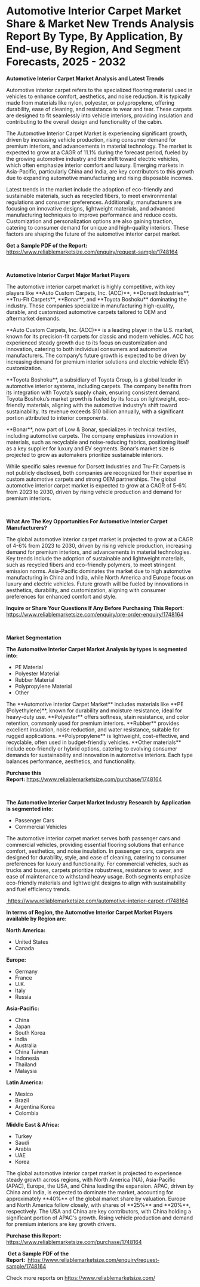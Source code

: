 <p><h1>Automotive Interior Carpet Market Share & Market New Trends Analysis Report By Type, By Application, By End-use, By Region, And Segment Forecasts, 2025 - 2032</h1></p><p><strong>Automotive Interior Carpet Market Analysis and Latest Trends</strong></p>
<p><p>Automotive interior carpet refers to the specialized flooring material used in vehicles to enhance comfort, aesthetics, and noise reduction. It is typically made from materials like nylon, polyester, or polypropylene, offering durability, ease of cleaning, and resistance to wear and tear. These carpets are designed to fit seamlessly into vehicle interiors, providing insulation and contributing to the overall design and functionality of the cabin.</p><p>The Automotive Interior Carpet Market is experiencing significant growth, driven by increasing vehicle production, rising consumer demand for premium interiors, and advancements in material technology. The market is expected to grow at a CAGR of 11.1% during the forecast period, fueled by the growing automotive industry and the shift toward electric vehicles, which often emphasize interior comfort and luxury. Emerging markets in Asia-Pacific, particularly China and India, are key contributors to this growth due to expanding automotive manufacturing and rising disposable incomes.</p><p>Latest trends in the market include the adoption of eco-friendly and sustainable materials, such as recycled fibers, to meet environmental regulations and consumer preferences. Additionally, manufacturers are focusing on innovative designs, lightweight materials, and advanced manufacturing techniques to improve performance and reduce costs. Customization and personalization options are also gaining traction, catering to consumer demand for unique and high-quality interiors. These factors are shaping the future of the automotive interior carpet market.</p></p>
<p><strong>Get a Sample PDF of the Report:&nbsp;</strong> <a href="https://www.reliablemarketsize.com/enquiry/request-sample/1748164?utm_campaign=1903&utm_medium=2&utm_source=Github&utm_content=ia&utm_term=22012025&utm_id=automotive-interior-carpet">https://www.reliablemarketsize.com/enquiry/request-sample/1748164</a></p>
<p>&nbsp;</p>
<p><strong>Automotive Interior Carpet Major Market Players</strong></p>
<p><p>The automotive interior carpet market is highly competitive, with key players like **Auto Custom Carpets, Inc. (ACC)**, **Dorsett Industries**, **Tru-Fit Carpets**, **Bonar**, and **Toyota Boshoku** dominating the industry. These companies specialize in manufacturing high-quality, durable, and customized automotive carpets tailored to OEM and aftermarket demands.</p><p>**Auto Custom Carpets, Inc. (ACC)** is a leading player in the U.S. market, known for its precision-fit carpets for classic and modern vehicles. ACC has experienced steady growth due to its focus on customization and innovation, catering to both individual consumers and automotive manufacturers. The company’s future growth is expected to be driven by increasing demand for premium interior solutions and electric vehicle (EV) customization.</p><p>**Toyota Boshoku**, a subsidiary of Toyota Group, is a global leader in automotive interior systems, including carpets. The company benefits from its integration with Toyota’s supply chain, ensuring consistent demand. Toyota Boshoku’s market growth is fueled by its focus on lightweight, eco-friendly materials, aligning with the automotive industry’s shift toward sustainability. Its revenue exceeds $10 billion annually, with a significant portion attributed to interior components.</p><p>**Bonar**, now part of Low & Bonar, specializes in technical textiles, including automotive carpets. The company emphasizes innovation in materials, such as recyclable and noise-reducing fabrics, positioning itself as a key supplier for luxury and EV segments. Bonar’s market size is projected to grow as automakers prioritize sustainable interiors.</p><p>While specific sales revenue for Dorsett Industries and Tru-Fit Carpets is not publicly disclosed, both companies are recognized for their expertise in custom automotive carpets and strong OEM partnerships. The global automotive interior carpet market is expected to grow at a CAGR of 5-6% from 2023 to 2030, driven by rising vehicle production and demand for premium interiors.</p></p>
<p>&nbsp;</p>
<p><strong>What Are The Key Opportunities For Automotive Interior Carpet Manufacturers?</strong></p>
<p><p>The global automotive interior carpet market is projected to grow at a CAGR of 4-6% from 2023 to 2030, driven by rising vehicle production, increasing demand for premium interiors, and advancements in material technologies. Key trends include the adoption of sustainable and lightweight materials, such as recycled fibers and eco-friendly polymers, to meet stringent emission norms. Asia-Pacific dominates the market due to high automotive manufacturing in China and India, while North America and Europe focus on luxury and electric vehicles. Future growth will be fueled by innovations in aesthetics, durability, and customization, aligning with consumer preferences for enhanced comfort and style.</p></p>
<p><strong>Inquire or Share Your Questions If Any Before Purchasing This Report:</strong> <a href="https://www.reliablemarketsize.com/enquiry/pre-order-enquiry/1748164?utm_campaign=1903&utm_medium=2&utm_source=Github&utm_content=ia&utm_term=22012025&utm_id=automotive-interior-carpet">https://www.reliablemarketsize.com/enquiry/pre-order-enquiry/1748164</a></p>
<p>&nbsp;</p>
<p><strong>Market Segmentation</strong></p>
<p><strong>The Automotive Interior Carpet Market Analysis by types is segmented into:</strong></p>
<p><ul><li>PE Material</li><li>Polyester Material</li><li>Rubber Material</li><li>Polypropylene Material</li><li>Other</li></ul></p>
<p><p>The **Automotive Interior Carpet Market** includes materials like **PE (Polyethylene)**, known for durability and moisture resistance, ideal for heavy-duty use. **Polyester** offers softness, stain resistance, and color retention, commonly used for premium interiors. **Rubber** provides excellent insulation, noise reduction, and water resistance, suitable for rugged applications. **Polypropylene** is lightweight, cost-effective, and recyclable, often used in budget-friendly vehicles. **Other materials** include eco-friendly or hybrid options, catering to evolving consumer demands for sustainability and innovation in automotive interiors. Each type balances performance, aesthetics, and functionality.</p></p>
<p><strong>Purchase this Report:&nbsp;</strong><a href="https://www.reliablemarketsize.com/purchase/1748164?utm_campaign=1903&utm_medium=2&utm_source=Github&utm_content=ia&utm_term=22012025&utm_id=automotive-interior-carpet">https://www.reliablemarketsize.com/purchase/1748164</a></p>
<p>&nbsp;</p>
<p><strong>The Automotive Interior Carpet Market Industry Research by Application is segmented into:</strong></p>
<p><ul><li>Passenger Cars</li><li>Commercial Vehicles</li></ul></p>
<p><p>The automotive interior carpet market serves both passenger cars and commercial vehicles, providing essential flooring solutions that enhance comfort, aesthetics, and noise insulation. In passenger cars, carpets are designed for durability, style, and ease of cleaning, catering to consumer preferences for luxury and functionality. For commercial vehicles, such as trucks and buses, carpets prioritize robustness, resistance to wear, and ease of maintenance to withstand heavy usage. Both segments emphasize eco-friendly materials and lightweight designs to align with sustainability and fuel efficiency trends.</p></p>
<p><a href="https://www.reliablemarketsize.com/automotive-interior-carpet-r1748164?utm_campaign=1903&utm_medium=2&utm_source=Github&utm_content=ia&utm_term=22012025&utm_id=automotive-interior-carpet">&nbsp;https://www.reliablemarketsize.com/automotive-interior-carpet-r1748164</a></p>
<p><strong>In terms of Region, the Automotive Interior Carpet Market Players available by Region are:</strong></p>
<p>
    <p> <strong> North America: </strong>
        <ul>
            <li>United States</li>
            <li>Canada</li>
        </ul>
        </p> 
    <p> <strong> Europe: </strong>
        <ul>
            <li>Germany</li>
            <li>France</li>
            <li>U.K.</li>
            <li>Italy</li>
            <li>Russia</li>
        </ul>
        </p> 
    <p> <strong> Asia-Pacific: </strong>
        <ul>
            <li>China</li>
            <li>Japan</li>
            <li>South Korea</li>
            <li>India</li>
            <li>Australia</li>
            <li>China Taiwan</li>
            <li>Indonesia</li>
            <li>Thailand</li>
            <li>Malaysia</li>
        </ul>
        </p> 
    <p> <strong> Latin America: </strong>
        <ul>
            <li>Mexico</li>
            <li>Brazil</li>
            <li>Argentina Korea</li>
            <li>Colombia</li>
        </ul>
        </p> 
    <p> <strong> Middle East & Africa: </strong>
        <ul>
            <li>Turkey</li>
            <li>Saudi</li>
            <li>Arabia</li>
            <li>UAE</li>
            <li>Korea</li>
        </ul>
    </p>
    </p>
<p><p>The global automotive interior carpet market is projected to experience steady growth across regions, with North America (NA), Asia-Pacific (APAC), Europe, the USA, and China leading the expansion. APAC, driven by China and India, is expected to dominate the market, accounting for approximately **40%** of the global market share by valuation. Europe and North America follow closely, with shares of **25%** and **20%**, respectively. The USA and China are key contributors, with China holding a significant portion of APAC's growth. Rising vehicle production and demand for premium interiors are key growth drivers.</p></p>
<p><strong>Purchase this Report: </strong><a href="https://www.reliablemarketsize.com/purchase/1748164?utm_campaign=1903&utm_medium=2&utm_source=Github&utm_content=ia&utm_term=22012025&utm_id=automotive-interior-carpet">https://www.reliablemarketsize.com/purchase/1748164</a></p>
<p>&nbsp;<strong>Get a Sample PDF of the Report:&nbsp;&nbsp;</strong><a href="https://www.reliablemarketsize.com/enquiry/request-sample/1748164?utm_campaign=1903&utm_medium=2&utm_source=Github&utm_content=ia&utm_term=22012025&utm_id=automotive-interior-carpet">https://www.reliablemarketsize.com/enquiry/request-sample/1748164</a></p>
<p><strong></strong></p>
<p>Check more reports on <a href="https://www.reliablemarketsize.com/?utm_campaign=1903&utm_medium=2&utm_source=Github&utm_content=ia&utm_term=22012025&utm_id=automotive-interior-carpet">https://www.reliablemarketsize.com/</a></p>